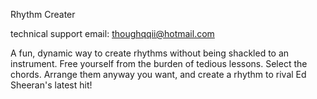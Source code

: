 Rhythm Creater

technical support email: thoughqqii@hotmail.com

A fun, dynamic way to create rhythms without being shackled to an instrument. Free yourself from the burden of tedious lessons. Select the chords. Arrange them anyway you want, and create a rhythm to rival Ed Sheeran's latest hit!
